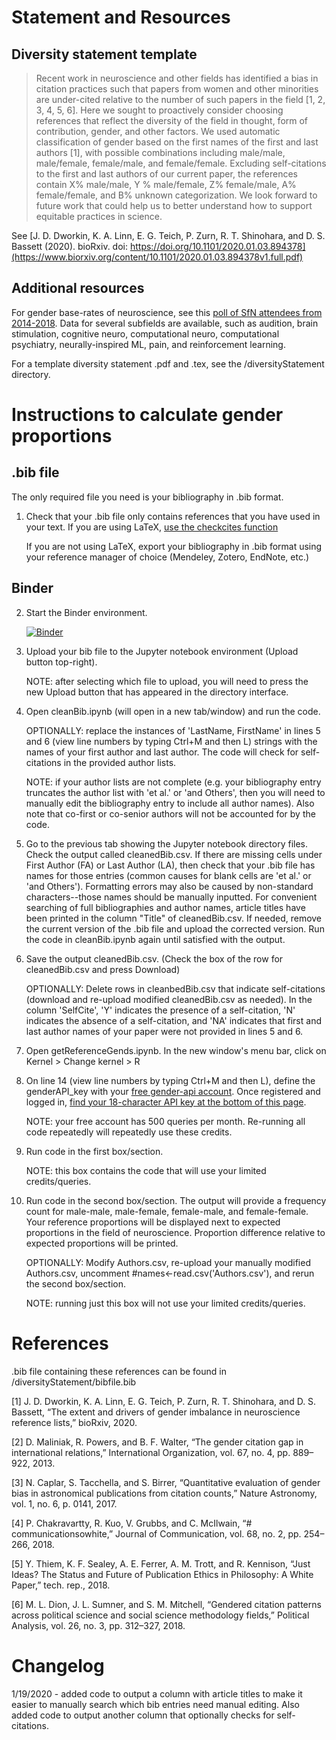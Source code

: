 # Statement and Resources

## Diversity statement template

> Recent work in neuroscience and other fields has identified a bias in citation practices such that papers from women and other minorities are under-cited relative to the number of such papers in the field [1, 2, 3, 4, 5, 6]. Here we sought to proactively consider choosing references that reflect the diversity of the field in thought, form of contribution, gender, and other factors. We used automatic classification of gender based on the first names of the first and last authors [1], with possible combinations including male/male, male/female, female/male, and female/female. Excluding self-citations to the first and last authors of our current paper, the references contain X% male/male, Y % male/female, Z% female/male, A% female/female, and B% unknown categorization. We look forward to future work that could help us to better understand how to support equitable practices in science.

See [J. D. Dworkin, K. A. Linn, E. G. Teich, P. Zurn, R. T. Shinohara, and D. S. Bassett (2020). bioRxiv. doi: https://doi.org/10.1101/2020.01.03.894378](https://www.biorxiv.org/content/10.1101/2020.01.03.894378v1.full.pdf)

## Additional resources

For gender base-rates of neuroscience, see this [poll of SfN attendees from 2014-2018](https://biaswatchneuro.com/base-rates/neuroscience-base-rates/). Data for several subfields are available, such as audition, brain stimulation, cognitive neuro, computational neuro, computational psychiatry, neurally-inspired ML, pain, and reinforcement learning. 

For a template diversity statement .pdf and .tex, see the /diversityStatement directory.

# Instructions to calculate gender proportions

## .bib file

The only required file you need is your bibliography in .bib format. 

1. Check that your .bib file only contains references that you have used in your text. If you are using LaTeX, [use the checkcites function](https://github.com/cereda/checkcites)

    If you are not using LaTeX, export your bibliography in .bib format using your reference manager of choice (Mendeley, Zotero, EndNote, etc.)

## Binder

2. Start the Binder environment.

    [![Binder](https://mybinder.org/badge_logo.svg)](https://mybinder.org/v2/gh/dalejn/cleanBib/master)

3. Upload your bib file to the Jupyter notebook environment (Upload button top-right). 

    NOTE: after selecting which file to upload, you will need to press the new Upload button that has appeared in the directory interface.

4. Open cleanBib.ipynb (will open in a new tab/window) and run the code. 

    OPTIONALLY: replace the instances of 'LastName, FirstName' in lines 5 and 6 (view line numbers by typing Ctrl+M and then L) strings with the names of your first author and last author. The code will check for self-citations in the provided author lists. 

    NOTE: if your author lists are not complete (e.g. your bibliography entry truncates the author list with 'et al.' or 'and Others', then you will need to manually edit the bibliography entry to include all author names). Also note that co-first or co-senior authors will not be accounted for by the code.

5. Go to the previous tab showing the Jupyter notebook directory files. Check the output called cleanedBib.csv. If there are missing cells under First Author (FA) or Last Author (LA), then check that your .bib file has names for those entries (common causes for blank cells are 'et al.' or 'and Others'). Formatting errors may also be caused by non-standard characters--those names should be manually inputted. For convenient searching of full bibliographies and author names, article titles have been printed in the column "Title" of cleanedBib.csv. If needed, remove the current version of the .bib file and upload the corrected version. Run the code in cleanBib.ipynb again until satisfied with the output. 

6. Save the output cleanedBib.csv. (Check the box of the row for cleanedBib.csv and press Download)

    OPTIONALLY: Delete rows in cleanbedBib.csv that indicate self-citations (download and re-upload modified cleanedBib.csv as needed). In the column 'SelfCite', 'Y' indicates the presence of a self-citation, 'N' indicates the absence of a self-citation, and 'NA' indicates that first and last author names of your paper were not provided in lines 5 and 6. 

7. Open getReferenceGends.ipynb. In the new window's menu bar, click on Kernel > Change kernel > R

8. On line 14 (view line numbers by typing Ctrl+M and then L), define the genderAPI_key with your [free gender-api account](https://gender-api.com/). Once registered and logged in, [find your 18-character API key at the bottom of this page](https://gender-api.com/en/account/overview#my-api-key). 

    NOTE: your free account has 500 queries per month. Re-running all code repeatedly will repeatedly use these credits. 

9. Run code in the first box/section. 

    NOTE: this box contains the code that will use your limited credits/queries. 

10. Run code in the second box/section. The output will provide a frequency count for male-male, male-female, female-male, and female-female. Your reference proportions will be displayed next to expected proportions in the field of neuroscience. Proportion difference relative to expected proportions will be printed.

    OPTIONALLY: Modify Authors.csv, re-upload your manually modified Authors.csv, uncomment #names<-read.csv('Authors.csv'), and rerun the second box/section. 

    NOTE: running just this box will not use your limited credits/queries.

# References

.bib file containing these references can be found in /diversityStatement/bibfile.bib

[1] J. D. Dworkin, K. A. Linn, E. G. Teich, P. Zurn, R. T. Shinohara, and D. S. Bassett, “The extent and drivers of gender imbalance in neuroscience reference lists,” bioRxiv, 2020.

[2] D. Maliniak, R. Powers, and B. F. Walter, “The gender citation gap in international relations,” International Organization, vol. 67, no. 4, pp. 889– 922, 2013.

[3] N. Caplar, S. Tacchella, and S. Birrer, “Quantitative evaluation of gender bias in astronomical publications from citation counts,” Nature Astronomy, vol. 1, no. 6, p. 0141, 2017.

[4] P. Chakravartty, R. Kuo, V. Grubbs, and C. McIlwain, “# communicationsowhite,” Journal of Communication, vol. 68, no. 2, pp. 254–266, 2018.

[5] Y. Thiem, K. F. Sealey, A. E. Ferrer, A. M. Trott, and R. Kennison, “Just Ideas? The Status and Future of Publication Ethics in Philosophy: A White Paper,” tech. rep., 2018.

[6] M. L. Dion, J. L. Sumner, and S. M. Mitchell, “Gendered citation patterns across political science and social science methodology fields,” Political Analysis, vol. 26, no. 3, pp. 312–327, 2018.

# Changelog

1/19/2020 - added code to output a column with article titles to make it easier to manually search which bib entries need manual editing. Also added code to output another column that optionally checks for self-citations. 